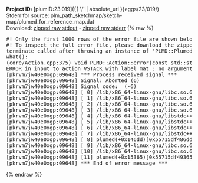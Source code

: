 **Project ID:** [plumID:23.019]({{ '/' | absolute_url }}eggs/23/019/)  
Stderr for source:  plm_path_sketchmap/sketch-map/plumed_for_reference_map.dat   
Download: [zipped raw stdout](plumed_for_reference_map.dat.plumed.stdout.txt.zip) - [zipped raw stderr](plumed_for_reference_map.dat.plumed.stderr.txt.zip) 
{% raw %}
<pre>
#! Only the first 1000 rows of the error file are shown below
#! To inspect the full error file, please download the zipped raw stderr file above
terminate called after throwing an instance of 'PLMD::Plumed::ExceptionError'
what():
(core/Action.cpp:375) void PLMD::Action::error(const std::string&) const
ERROR in input to action VSTACK with label mat : no arguments were specificed
[pkrvm7jw40e0xgp:09648] *** Process received signal ***
[pkrvm7jw40e0xgp:09648] Signal: Aborted (6)
[pkrvm7jw40e0xgp:09648] Signal code:  (-6)
[pkrvm7jw40e0xgp:09648] [ 0] /lib/x86_64-linux-gnu/libc.so.6(+0x45330)[0x7f9749045330]
[pkrvm7jw40e0xgp:09648] [ 1] /lib/x86_64-linux-gnu/libc.so.6(pthread_kill+0x11c)[0x7f974909eb2c]
[pkrvm7jw40e0xgp:09648] [ 2] /lib/x86_64-linux-gnu/libc.so.6(gsignal+0x1e)[0x7f974904527e]
[pkrvm7jw40e0xgp:09648] [ 3] /lib/x86_64-linux-gnu/libc.so.6(abort+0xdf)[0x7f97490288ff]
[pkrvm7jw40e0xgp:09648] [ 4] /lib/x86_64-linux-gnu/libstdc++.so.6(+0xa5ff5)[0x7f97494a5ff5]
[pkrvm7jw40e0xgp:09648] [ 5] /lib/x86_64-linux-gnu/libstdc++.so.6(+0xbb0da)[0x7f97494bb0da]
[pkrvm7jw40e0xgp:09648] [ 6] /lib/x86_64-linux-gnu/libstdc++.so.6(_ZSt10unexpectedv+0x0)[0x7f97494a5a55]
[pkrvm7jw40e0xgp:09648] [ 7] /lib/x86_64-linux-gnu/libstdc++.so.6(+0xa5a6f)[0x7f97494a5a6f]
[pkrvm7jw40e0xgp:09648] [ 8] plumed(+0x146dd)[0x55715df486dd]
[pkrvm7jw40e0xgp:09648] [ 9] /lib/x86_64-linux-gnu/libc.so.6(+0x2a1ca)[0x7f974902a1ca]
[pkrvm7jw40e0xgp:09648] [10] /lib/x86_64-linux-gnu/libc.so.6(__libc_start_main+0x8b)[0x7f974902a28b]
[pkrvm7jw40e0xgp:09648] [11] plumed(+0x15365)[0x55715df49365]
[pkrvm7jw40e0xgp:09648] *** End of error message ***
</pre>
{% endraw %}
